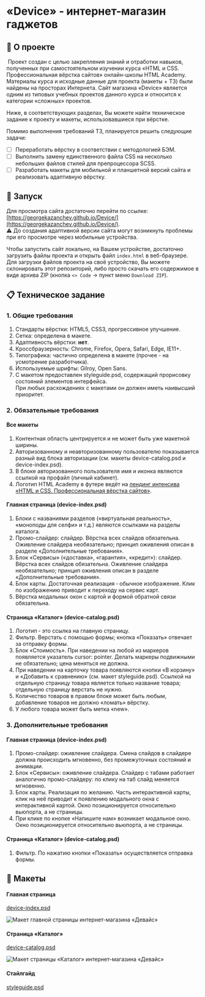 # &laquo;Device&raquo; &dash; интернет-магазин гаджетов

## :book: О проекте
&nbsp;Проект создан с целью закрепления знаний и отработки навыков, полученных при самостоятельном изучении курса &laquo;HTML и CSS. Профессиональная вёрстка сайтов&raquo; онлайн-школы HTML Academy. Материалы курса и исходные данные для проекта (макеты + ТЗ) были найдены на просторах Интернета. Сайт магазина &laquo;Device&raquo; является одним из типовых учебных проектов данного курса и относится к категории &laquo;сложных&raquo; проектов.

Ниже, в соответствующих разделах, Вы можете найти техническое задание к проекту и макеты, использовавшиеся при вёрстке.

Помимо выполнения требований ТЗ, планируется решить следующие задачи:
- [ ] Переработать вёрстку в соответствии с методологией БЭМ.
- [ ] Выполнить замену единственного файла CSS на несколько небольших файлов стилей для препроцессора SCSS.
- [ ] Разработать макеты для мобильной и планшетной версий сайта и реализовать адаптивную вёрстку.

## :rocket: Запуск
Для просмотра сайта достаточно перейти по ссылке: [https://georgekazanchev.github.io/Device/](https://georgekazanchev.github.io/Device/).  
:warning: До создания адаптивной версии сайта могут возникнуть проблемы при его просмотре через мобильные устройства.

Чтобы запустить сайт локально, на Вашем устройстве, достаточно загрузить файлы проекта и открыть файл `index.html` в веб-браузере. 
Для загрузки файлов проекта на своё устройство, Вы можете склонировать этот репозиторий, либо просто скачать его содержимое в виде архива ZIP (кнопка `<> Code` &#8594; пункт меню `Download ZIP`).

## :clipboard: Техническое задание

### 1. Общие требования

1. Стандарты вёрстки: HTML5, CSS3, прогрессивное улучшение.
2. Сетка: определена в макете.
3. Адаптивность вёрстки: **нет**.
4. Кроссбраузерность: Chrome, Firefox, Opera, Safari, Edge, IE11+.
5. Типографика: частично определена в макете (прочее - на усмотрение разработчика).
6. Используемые шрифты: Gilroy, Open Sans.
7. С макетом предоставлен styleguide.psd, содержащий прорисовку состояний элементов интерфейса.  
   При любых расхождениях с макетами он должен иметь наивысший приоритет.

### 2. Обязательные требования
#### Все макеты

1. Контентная область центрируется и не может быть уже макетной ширины.
2. Авторизованному и неавторизованному пользователю показывается разный вид блока авторизации (см. макеты device-catalog.psd и device-index.psd).
3. В блоке авторизованного пользователя имя и иконка являются ссылкой на профайл (личный кабинет).
4. Логотип HTML Academy в футере ведёт на [лендинг интенсива &laquo;HTML и CSS. Профессиональная вёрстка сайтов&raquo;](https://htmlacademy.ru/intensive/htmlcss).

#### Главная страница (device-index.psd)

1. Блоки с названиями разделов (&laquo;виртуальная реальность&raquo;, &laquo;моноподы для селфи&raquo; и т.д.) являются ссылками на разделы каталога.
2. Промо-слайдер: слайдер. Вёрстка всех слайдов обязательна. Оживление слайдера необязательно; принцип оживления описан в разделе &laquo;Дополнительные требования&raquo;.
3. Блок &laquo;Сервисы&raquo; (&laquo;доставка&raquo;, &laquo;гарантия&raquo;, &laquo;кредит&raquo;): слайдер. Вёрстка всех слайдов обязательна. Оживление слайдера необязательно; принцип оживления описан в разделе &laquo;Дополнительные требования&raquo;.
4. Блок карты. Достаточная реализация &dash; обычное изображение. Клик по изображению приводит к переходу на сервис карт.
5. Вёрстка модальных окон с картой и формой обратной связи обязательна.

#### Страница &laquo;Каталог&raquo; (device-catalog.psd)

1. Логотип &dash; это ссылка на главную страницу.
2. Фильтр. Верстать с помощью формы; кнопка &laquo;Показать&raquo; отвечает за отправку формы.
3. Блок &laquo;Стоимость&raquo;. При наведении на любой из маркеров появляется указатель cursor: pointer. Делать маркеры подвижными не обязательно; цена меняться не должна.
4. При наведении на карточку товара появляются кнопки &laquo;В корзину&raquo; и &laquo;Добавить к сравнению&raquo; (см. макет styleguide.psd). Ссылкой на отдельную страницу товара является только название товара; отдельную страницу верстать не нужно.
5. Количество товаров в правом блоке может быть любым, добавление товаров не должно &laquo;ломать&raquo; вёрстку.
6. У любого товара может быть метка &laquo;new&raquo;.

### 3. Дополнительные требования

#### Главная страница (device-index.psd)

1. Промо-слайдер: оживление слайдера. Смена слайдов в слайдере должна происходить мгновенно, без промежуточных состояний и анимации.
2. Блок &laquo;Сервисы&raquo;: оживление слайдера. Слайдер с табами работает аналогично промо-слайдеру: по клику на таб слайд меняется мгновенно.
3. Блок карты. Реализация по желанию. Часть интерактивной карты, клик на неё приводит к появлению модального окна с интерактивной картой. Окно позиционируется относительно вьюпорта, а не страницы.
4. При клике по кнопке &laquo;Напишите нам&raquo; возникает модальное окно. Окно позиционируется относительно вьюпорта, а не страницы. 

#### Страница &laquo;Каталог&raquo; (device-catalog.psd)

1. Фильтр. По нажатию кнопки &laquo;Показать&raquo; осуществляется отправка формы.

## :art: Макеты

#### Главная страница
[device-index.psd](https://github.com/GeorgeKazanchev/Device/blob/main/layouts/device-index.psd)

![Макет главной страницы интернет-магазина &laquo;Девайс&raquo;](https://github.com/GeorgeKazanchev/Device/blob/main/layouts/device-index-preview.png)

#### Страница &laquo;Каталог&raquo;
[device-catalog.psd](https://github.com/GeorgeKazanchev/Device/blob/main/layouts/device-catalog.psd)

![Макет страницы &laquo;Каталог&raquo; интернет-магазина &laquo;Девайс&raquo;](https://github.com/GeorgeKazanchev/Device/blob/main/layouts/device-catalog-preview.png)

#### Стайлгайд
[styleguide.psd](https://github.com/GeorgeKazanchev/Device/blob/main/layouts/styleguide.psd)
